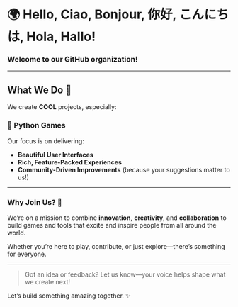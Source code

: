 

# 🌍 Hello, Ciao, Bonjour, 你好, こんにちは, Hola, Hallo!  

### Welcome to our GitHub organization!  

---

## What We Do 🚀  

We create **COOL** projects, especially:  

### 🐍 Python Games  

Our focus is on delivering:  
- **Beautiful User Interfaces**  
- **Rich, Feature-Packed Experiences**  
- **Community-Driven Improvements** (because your suggestions matter to us!)  

---

### Why Join Us? 🤝  

We’re on a mission to combine **innovation**, **creativity**, and **collaboration** to build games and tools that excite and inspire people from all around the world.  

Whether you’re here to play, contribute, or just explore—there’s something for everyone.  

---

> Got an idea or feedback? Let us know—your voice helps shape what we create next!  

Let’s build something amazing together. ✨  
